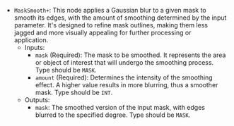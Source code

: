 - `MaskSmooth+`: This node applies a Gaussian blur to a given mask to smooth its edges, with the amount of smoothing determined by the input parameter. It's designed to refine mask outlines, making them less jagged and more visually appealing for further processing or application.
    - Inputs:
        - `mask` (Required): The mask to be smoothed. It represents the area or object of interest that will undergo the smoothing process. Type should be `MASK`.
        - `amount` (Required): Determines the intensity of the smoothing effect. A higher value results in more blurring, thus a smoother mask. Type should be `INT`.
    - Outputs:
        - `mask`: The smoothed version of the input mask, with edges blurred to the specified degree. Type should be `MASK`.

